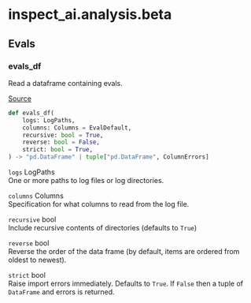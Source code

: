 # inspect_ai.analysis.beta


## Evals

### evals_df

Read a dataframe containing evals.

[Source](https://github.com/UKGovernmentBEIS/inspect_ai/blob/4579cef590a1aa7081f602acf24ee145c9429723/src/inspect_ai/analysis/beta/_dataframe/evals/table.py#L53)

``` python
def evals_df(
    logs: LogPaths,
    columns: Columns = EvalDefault,
    recursive: bool = True,
    reverse: bool = False,
    strict: bool = True,
) -> "pd.DataFrame" | tuple["pd.DataFrame", ColumnErrors]
```

`logs` LogPaths  
One or more paths to log files or log directories.

`columns` Columns  
Specification for what columns to read from the log file.

`recursive` bool  
Include recursive contents of directories (defaults to `True`)

`reverse` bool  
Reverse the order of the data frame (by default, items are ordered from
oldest to newest).

`strict` bool  
Raise import errors immediately. Defaults to `True`. If `False` then a
tuple of `DataFrame` and errors is returned.

